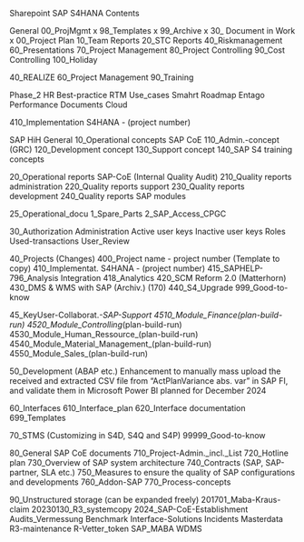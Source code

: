 Sharepoint SAP S4HANA
Contents

General
00_ProjMgmt	x
98_Templates	x
99_Archive	x
30_ Document in Work	x
00_Project Plan
10_Team Reports
20_STC Reports
40_Riskmanagement
60_Presentations
70_Project Management
80_Project Controlling
90_Cost Controlling
100_Holiday
 
40_REALIZE
60_Project Management
90_Training
 
Phase_2
HR
Best-practice
RTM
Use_cases
Smahrt
Roadmap
Entago
            Performance
            Documents
Cloud
 
410_Implementation S4HANA​ - (project number)


SAP HiH
General
10_Operational concepts SAP CoE
110_Admin.-concept (GRC)
120_Development concept
130_Support concept
140_SAP S4 training concepts
 
20_Operational reports SAP-CoE (Internal Quality Audit)
210_Quality reports administration
220_Quality reports support
230_Quality reports development
240_Quality reports SAP modules
 
25_Operational_docu
1_Spare_Parts
2_SAP_Access_CPGC
 
30_Authorization Administration
Active user keys
Inactive user keys
Roles
Used-transactions
User_Review
 
40_Projects (Changes)
400_Project name - project number (Template to copy)
410_Implementat. S4HANA​ - (project number)
415_SAPHELP-796_Analysis Integration
418_Analytics
420_SCM Reform 2.0 (Matterhorn)
430_DMS & WMS with SAP (Archiv.) (170)
440_S4_Upgrade
999_Good-to-know
 
45_KeyUser-Collaborat._-_SAP-Support
4510_Module_Finance_(plan-build-run)
4520_Module_Controlling_(plan-build-run)
4530_Module_Human_Ressource_(plan-build-run)
4540_Module_Material_Management_(plan-build-run)
4550_Module_Sales_(plan-build-run)
 
50_Development (ABAP etc.)
Enhancement to manually mass upload the received and extracted CSV file from “ActPlanVariance abs. var” in SAP FI, and validate them in Microsoft Power BI planned for December 2024
 
60_Interfaces
610_Interface_plan
620_Interface documentation
699_Templates
 
70_STMS (Customizing in S4D, S4Q and S4P)
99999_Good-to-know
 
80_General SAP CoE documents
710_Project-Admin._incl._List
720_Hotline plan
730_Overview of SAP system architecture
740_Contracts (SAP, SAP-partner, SLA etc.)
750_Measures to ensure the quality of SAP configurations and developments
760_Addon-SAP
770_Process-concepts
 
90_Unstructured storage (can be expanded freely)
201701_Maba-Kraus-claim
20230130_R3_systemcopy
2024_SAP-CoE-Establishment
Audits_Vermessung
Benchmark Interface-Solutions
Incidents
Masterdata
R3-maintenance
R-Vetter_token
SAP_MABA
WDMS
 
